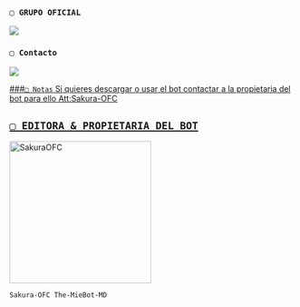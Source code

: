 ### `▢ GRUPO OFICIAL`

<a href="https://chat.whatsapp.com/JiV3MmlAynCEMdDkDVQoLu" target="blank"><img src="https://img.shields.io/badge/GRUPO_OFICIAL_(ES)-25D366?style=for-the-badge&logo=whatsapp&logoColor=white" /></a>

 ### `▢ Contacto`

<a href="https://api.whatsapp.com/send/?phone=595987138033&text=/estado&type=phone_number&app_absent=0" target="blank"><img src="https://img.shields.io/badge/Sakura-OFC-25D366?style=for-the-badge&logo=whatsapp&logoColor=white" />

###`□ Notas`
Si quieres descargar o usar el bot contactar a la propietaria del bot para ello Att:Sakura-OFC 

## `▢ EDITORA & PROPIETARIA DEL BOT` 
<a href="https://github.com/SakuraOFC"><img src="https://github.com/SakuraOFC.png" width="250" height="250" alt="SakuraOFC"/></a>
  
`Sakura-OFC The-MieBot-MD`
